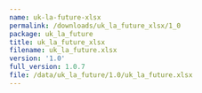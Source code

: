 ```yaml
---
name: uk-la-future-xlsx
permalink: /downloads/uk_la_future_xlsx/1_0
package: uk_la_future
title: uk_la_future_xlsx
filename: uk_la_future.xlsx
version: '1.0'
full_version: 1.0.7
file: /data/uk_la_future/1.0/uk_la_future.xlsx
---
```

